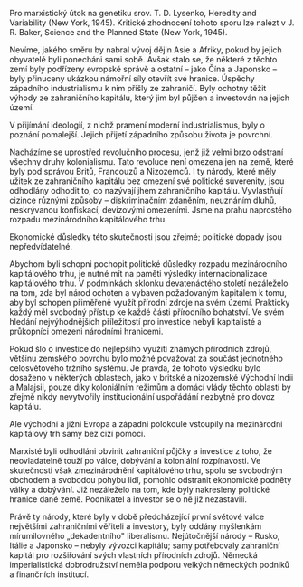 Pro marxistický útok na genetiku srov. T. D. Lysenko, Heredity and Variability (New York, 1945). Kritické zhodnocení tohoto sporu lze nalézt v J. R. Baker, Science and the Planned State (New York, 1945).

Nevíme, jakého směru by nabral vývoj dějin Asie a Afriky, pokud by jejich obyvatelé byli ponecháni sami sobě. Avšak stalo se, že některé z těchto zemí byly podřízeny evropské správě a ostatní – jako Čína a Japonsko – byly přinuceny ukázkou námořní síly otevřít své hranice. Úspěchy západního industrialismu k nim přišly ze zahraničí. Byly ochotny těžit výhody ze zahraničního kapitálu, který jim byl půjčen a investován na jejich území.

V přijímání ideologií, z nichž pramení moderní industrialismus, byly o poznání pomalejší. Jejich přijetí západního způsobu života je povrchní.

Nacházíme se uprostřed revolučního procesu, jenž již velmi brzo odstraní všechny druhy kolonialismu. Tato revoluce není omezena jen na země, které byly pod správou Britů, Francouzů a Nizozemců. I ty národy, které měly užitek ze zahraničního kapitálu bez omezení své politické suverenity, jsou odhodlány odhodit to, co nazývají jhem zahraničního kapitálu. Vyvlastňují cizince různými způsoby – diskriminačním zdaněním, neuznáním dluhů, neskrývanou konfiskací, devizovými omezeními. Jsme na prahu naprostého rozpadu mezinárodního kapitálového trhu.

Ekonomické důsledky této skutečnosti jsou zřejmé; politické dopady jsou nepředvídatelné.

Abychom byli schopni pochopit politické důsledky rozpadu mezinárodního kapitálového trhu, je nutné mít na paměti výsledky internacionalizace kapitálového trhu. V podmínkách sklonku devatenáctého století nezáleželo na tom, zda byl národ ochoten a vybaven požadovaným kapitálem k tomu, aby byl schopen přiměřeně využít přírodní zdroje na svém území. Prakticky každý měl svobodný přístup ke každé části přírodního bohatství. Ve svém hledání nejvýhodnějších příležitostí pro investice nebyli kapitalisté a průkopníci omezeni národními hranicemi.

Pokud šlo o investice do nejlepšího využití známých přírodních zdrojů, většinu zemského povrchu bylo možné považovat za součást jednotného celosvětového tržního systému. Je pravda, že tohoto výsledku bylo dosaženo v některých oblastech, jako v britské a nizozemské Východní Indii a Malajsii, pouze díky koloniálním režimům a domácí vlády těchto oblastí by zřejmě nikdy nevytvořily institucionální uspořádání nezbytné pro dovoz kapitálu.

Ale východní a jižní Evropa a západní polokoule vstoupily na mezinárodní kapitálový trh samy bez cizí pomoci.

Marxisté byli odhodláni obvinit zahraniční půjčky a investice z toho, že neovladatelně touží po válce, dobývání a koloniální rozpínavosti. Ve skutečnosti však zmezinárodnění kapitálového trhu, spolu se svobodným obchodem a svobodou pohybu lidí, pomohlo odstranit ekonomické podněty války a dobývání. Již nezáleželo na tom, kde byly nakresleny politické hranice dané země. Podnikatel a investor se o ně již nezastavili.

Právě ty národy, které byly v době předcházející první světové válce největšími zahraničními věřiteli a investory, byly oddány myšlenkám mírumilovného „dekadentního" liberalismu. Nejútočnější národy – Rusko, Itálie a Japonsko – nebyly vývozci kapitálu; samy potřebovaly zahraniční kapitál pro rozšiřování svých vlastních přírodních zdrojů. Německá imperialistická dobrodružství neměla podporu velkých německých podniků a finančních institucí.